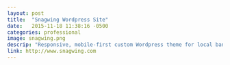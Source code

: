```yaml
---
layout: post
title:  "Snagwing Wordpress Site"
date:   2015-11-18 11:38:16 -0500
categories: professional
image: snagwing.png
descrip: "Responsive, mobile-first custom Wordpress theme for local band Snagwing"
link: http://www.snagwing.com
---
```

